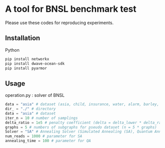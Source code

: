 # A tool for BNSL benchmark test

Please use these codes for reproducing experiments.

## Installation

Python 
```bash
pip install networkx
pip install dwave-ocean-sdk
pip install pyarmor
```

## Usage

operation.py : solver of BNSL
```python
data = "asia" # dataset (asia, child, insurance, water, alarm, barley, hailfinder, hepar2) 
dir_ = "./" # directory
data = "asia" # dataset
iter_n = 10 # number of samplings
delta_ratio = 1e5 # penalty coefficient (delta = delta_lower * delta_ratio)
graphs = 5 # numbers of subgraphs for pseudo dataset (n = 5 * graphs)
Solver = "SA" # Annealing Solver (Simulated Annealing (SA), Quantum Annealer (QA), Digital Annealer (DA))
num_reads = 1000 # parameter for SA
annealing_time = 100 # parameter for QA
```